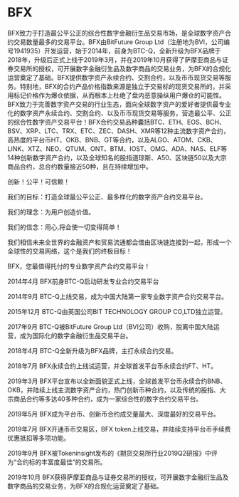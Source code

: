 # 

# BFX

BFX致力于打造最公平公正的综合性数字金融衍生品交易市场，是全球数字资产合约交易数量最多的交易平台。BFX由BitFuture Group  Ltd（注册地为BVI，公司编号1941935）开发运营，始于2014年，前身为BTC-Q，全新升级为BFX品牌于2018年，升级后正式上线于2019年3月，并在2019年10月获得了萨摩亚商品与证券交易所的授权，可开展数字金融衍生品及数字商品的交易业务，为BFX的合规化运营奠定了基础。BFX提供数字资产永续合约、交割合约，以及币币现货交易等服务。特别地，BFX的合约产品价格指数来源是独立于交易标的现货交易所的，并采用标记价格作为爆仓依据，从而根本上杜绝了盘内恶意操纵用户爆仓的可能性。BFX致力于完善数字资产交易的行业生态，面向全球数字资产的爱好者提供最专业化的数字资产永续合约、交割合约、以及币币现货交易等服务，营造最公平、公正的综合性数字资产交易平台！BFX合约交易品种囊括BTC、ETH、EOS、BCH、BSV、XRP、LTC、TRX、ETC、ZEC、DASH、XMR等12种主流数字资产合约，高热度的平台币HT、OKB、BNB、GT等合约，以及ALGO、ATOM、CKB、LINK、XTZ、NEO、QTUM、ONT、BTM、IOST、OMG、ADA、NAS、ELF等14种创新数字资产合约，以及全球知名的股指道琼斯、A50、区块链50以及大宗商品合约，总合约数量接近50种，且在持续增加中。

创新！公平！可信赖！

我们的目标：打造全球最公平公正、最多样化的数字资产合约交易平台。

我们的理念：为用户创造价值。

我们的信念：用心,将会使一切变得简单！

我们相信未来全世界的金融资产和贸易流通都会借由区块链连接到一起，形成一个全球性的交易网络，这个是我们的终极目标！

BFX，您最值得托付的专业数字资产合约交易平台！

2014年4月  BFX前身BTC-Q启动研发专业合约交易平台

2014年9月  BTC-Q上线交易，成为中国大陆第一家专业数字资产合约交易平台。

2015年12月 BTC-Q由英国公司BIT TECHNOLOGY GROUP CO,LTD独立运营。

2017年9月  BTC-Q被BitFuture Group Ltd（BVI公司）收购，脱离中国大陆运营，成为国际化的数字金融衍生品交易平台。

2018年4月  BTC-Q全新升级为BFX品牌，主打永续合约交易。

2018年7月  BFX永续合约上线试运营，并全球首发平台币永续合约FT、HT。

2019年3月  BFX平台宣布以全新面貌正式上线，全球首发平台币永续合约BNB、OKB，并陆续上线主流数字资产合约，热门创新币种合约，以及传统的股指、大宗商品合约等多达40多种合约，成为一家综合性的数字合约交易平台。

2019年5月  BFX成为平台币、创新币合约成交量最大、深度最好的交易平台。

2019年7月  BFX开通币币交易区，BFX token上线交易，并陆续支持平台币手续费优惠抵扣等多项功能。

2019年9月  BFX被Tokeninsight发布的《期货交易所行业2019Q2研报》中评为“合约标的丰富度最佳”的交易所。

2019年10月 BFX获得萨摩亚商品与证券交易所的授权，可开展数字金融衍生品及数字商品的交易业务，为BFX的合规化运营奠定了基础。



